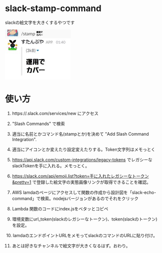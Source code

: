# slack-stamp-command
slackの絵文字を大きくするやつです

![イメージ画像](stamp.jpg "イメージ画像")

# 使い方
  1. https://<your-team-domain>.slack.com/services/new にアクセス

  2. "Slash Commands" で検索

  3. 適当に名前とかコマンド名(stampとか)を決めて "Add Slash Command Integration".

  4. 適当にアイコンとか変えたり設定変えたりする。Token文字列はメモっとく

  5. https://api.slack.com/custom-integrations/legacy-tokens でレガシーなslackTokenを手に入れる。メモっとく。

  6. https://slack.com/api/emoji.list?token=手に入れたレガシーなトークン&pretty=1 で登録した絵文字の実態画像リンクが取得できることを確認。 

  7. AWS lamdaのページにアクセスして関数の作成から設計図を「slack-echo-command」で検索。nodejsバージョンがあるのでそれをクリック

  8. Lambda 関数のコードにindex.jsをベタッとコピペ

  9. 環境変数にurl_token(slackのレガシーなトークン)、token(slackのトークン)を設定。

  10. lamdaのエンドポイントURLをメモってslackのコマンドのURLに貼り付け。
  
  11. あとは好きなチャンネルで絵文字が大きくなるはず。おわり。
